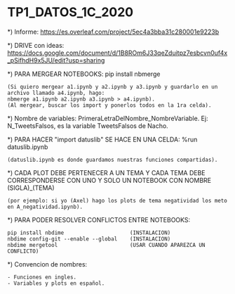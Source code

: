 # TP1_DATOS_1C_2020

*) Informe: https://es.overleaf.com/project/5ec4a3bba31c280001e9223b

*) DRIVE con ideas: https://docs.google.com/document/d/1B8ROm6J33qeZduitpz7esbcvn0uf4x_pSifhdH9x5JU/edit?usp=sharing

*) PARA MERGEAR NOTEBOOKS: pip install nbmerge

    (Si quiero mergear a1.ipynb y a2.ipynb y a3.ipynb y guardarlo en un archivo llamado a4.ipynb, hago:
    nbmerge a1.ipynb a2.ipynb a3.ipynb > a4.ipynb).
    (Al mergear, buscar los import y ponerlos todos en la 1ra celda).

*) Nombre de variables: PrimeraLetraDelNombre_NombreVariable. Ej: N_TweetsFalsos, es la variable TweetsFalsos de Nacho.

*) PARA HACER "import datuslib" SE HACE EN UNA CELDA: %run datuslib.ipynb

    (datuslib.ipynb es donde guardamos nuestras funciones compartidas).
    
*) CADA PLOT DEBE PERTENECER A UN TEMA Y CADA TEMA DEBE CORRESPONDERSE CON UNO Y SOLO UN NOTEBOOK CON NOMBRE (SIGLA)_(TEMA)

    (por ejemplo: si yo (Axel) hago los plots de tema negatividad los meto en A_negatividad.ipynb).
    
*) PARA PODER RESOLVER CONFLICTOS ENTRE NOTEBOOKS: 

    pip install nbdime                     (INSTALACION)
    nbdime config-git --enable --global    (INSTALACION)
    nbdime mergetool                       (USAR CUANDO APAREZCA UN CONFLICTO)

*) Convencion de nombres: 

    - Funciones en ingles.
    - Variables y plots en español.
